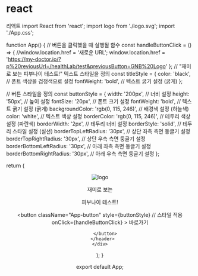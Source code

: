 # react
리액트 
import React from 'react';
import logo from './logo.svg';
import './App.css';

function App() {
  // 버튼을 클릭했을 때 실행될 함수
  const handleButtonClick = () => {
    //window.location.href = '새로운 URL';
    window.location.href = 'https://my-doctor.io/?p%20reviousUrl=/healthLab/test&previousButton=GNB%20Logo'
  };
  // "재미로 보는 피부나이 테스트!" 텍스트 스타일을 정의
  const titleStyle = {
    color: 'black', // 폰트 색상을 검정색으로 설정
    fontWeight: 'bold', // 텍스트 굵기 설정 (굵게)
  };

  // 버튼 스타일을 정의
  const buttonStyle = {
    width: '200px', // 너비 설정
    height: '50px', // 높이 설정
    fontSize: '20px', // 폰트 크기 설정
    fontWeight: 'bold', // 텍스트 굵기 설정 (굵게)
    backgroundColor: 'rgb(0, 115, 246)', // 배경색 설정 (하늘색)
    color: 'white', // 텍스트 색상 설정
    borderColor: 'rgb(0, 115, 246)', // 테두리 색상 설정 (파란색)
    borderWidth: '2px', // 테두리 너비 설정
    borderStyle: 'solid', // 테두리 스타일 설정 (실선)
    borderTopLeftRadius: '30px', // 상단 좌측 측면 둥글기 설정
    borderTopRightRadius: '30px', // 상단 우측 측면 둥글기 설정
    borderBottomLeftRadius: '30px', // 아래 좌측 측면 둥글기 설정
    borderBottomRightRadius: '30px', // 아래 우측 측면 둥글기 설정
  };

  return (
    <div className="App">
      <header className="App-header">
        <img src={logo} className="App-logo" alt="logo" />
        <p>
          <span style={titleStyle}>재미로 보는 <p>피부나이 테스트!</p></span>
        </p>
        <button
          className="App-button"
          style={buttonStyle} // 스타일 적용
          onClick={handleButtonClick}
        >
          바로가기

        </button>
      </header>
    </div>
  );
}

export default App;
